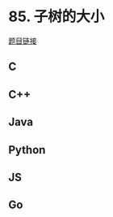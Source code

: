 # 85. 子树的大小

[题目链接](https://kamacoder.com/problempage.php?pid=1125)

## C

## C++

## Java

## Python

## JS

## Go
